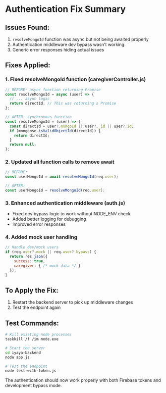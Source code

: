 # Authentication Fix Summary

## Issues Found:
1. `resolveMongoId` function was async but not being awaited properly
2. Authentication middleware dev bypass wasn't working
3. Generic error responses hiding actual issues

## Fixes Applied:

### 1. Fixed resolveMongoId function (caregiverController.js)
```javascript
// BEFORE: async function returning Promise
const resolveMongoId = async (user) => {
  // ... async logic
  return directId; // This was returning a Promise
};

// AFTER: synchronous function
const resolveMongoId = (user) => {
  const directId = user?.mongoId || user?._id || user?.id;
  if (mongoose.isValidObjectId(directId)) {
    return directId;
  }
  return null;
};
```

### 2. Updated all function calls to remove await
```javascript
// BEFORE:
const userMongoId = await resolveMongoId(req.user);

// AFTER:
const userMongoId = resolveMongoId(req.user);
```

### 3. Enhanced authentication middleware (auth.js)
- Fixed dev bypass logic to work without NODE_ENV check
- Added better logging for debugging
- Improved error responses

### 4. Added mock user handling
```javascript
// Handle dev/mock users
if (req.user?.mock || req.user?.bypass) {
  return res.json({
    success: true,
    caregiver: { /* mock data */ }
  });
}
```

## To Apply the Fix:
1. Restart the backend server to pick up middleware changes
2. Test the endpoint again

## Test Commands:
```bash
# Kill existing node processes
taskkill /f /im node.exe

# Start the server
cd iyaya-backend
node app.js

# Test the endpoint
node test-with-token.js
```

The authentication should now work properly with both Firebase tokens and development bypass mode.